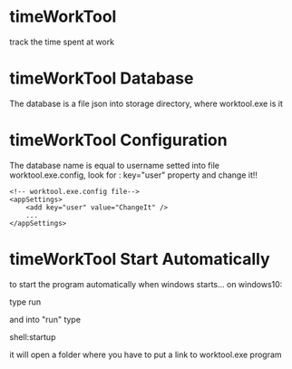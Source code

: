 # timeWorkTool
track the time spent at work


# timeWorkTool Database
The database is a file json into storage directory, where worktool.exe is it

# timeWorkTool Configuration
The database name is equal to username setted into file worktool.exe.config, look for :  key="user" property and change it!!



```
<!-- worktool.exe.config file-->
<appSettings>
    <add key="user" value="ChangeIt" />
    ...
</appSettings>
```

# timeWorkTool Start Automatically
to start the program automatically when windows starts... on windows10:

type run

and into "run" type

shell:startup

it will open  a folder where you have to put a link to worktool.exe program

